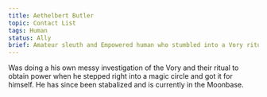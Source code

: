 ```yaml
---
title: Aethelbert Butler
topic: Contact List
tags: Human
status: Ally
brief: Amateur sleuth and Empowered human who stumbled into a Vory ritual.
---
```


Was doing a his own messy investigation of the Vory and their ritual to obtain power when he stepped right into a magic circle and got it for himself. He has since been stabalized and is currently in the Moonbase. 